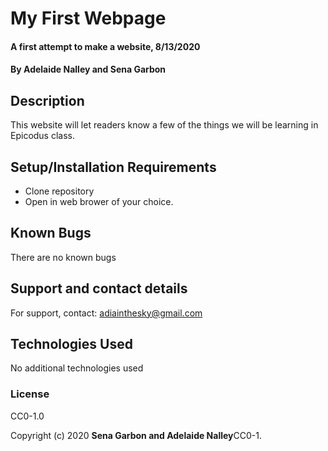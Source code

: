 # My First Webpage

#### A first attempt to make a website, 8/13/2020

#### By **Adelaide Nalley and Sena Garbon**

## Description

This website will let readers know a few of the things we will be learning in Epicodus class. 

## Setup/Installation Requirements

* Clone repository
* Open in web brower of your choice. 


## Known Bugs

There are no known bugs

## Support and contact details

For support, contact: adiainthesky@gmail.com

## Technologies Used

No additional technologies used

###  License

CC0-1.0

Copyright (c) 2020 **Sena Garbon and Adelaide Nalley**CC0-1.